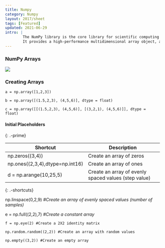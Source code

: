 ```yaml
---
title: Numpy
category: Numpy
layout: 2017/sheet
tags: [Featured]
updated: 2021-06-29
intro: | 
        The NumPy library is the core library for scientific computing in Python. 
        It provides a high-performance multidimensional array object, and tools for working with these arrays.
---
```



### NumPy Arrays

![](https://img-1253324855.cos.ap-chengdu.myqcloud.com/picgo/numpy.png)

### Creating Arrays

    a = np.array([1,2,3])

    b = np.array([(1.5,2,3), (4,5,6)], dtype = float)

    c = np.array([[(1.5,2,3), (4,5,6)], [(3,2,1), (4,5,6)]], dtype = float)

#### Initial Placeholders

{: .-prime}

| Shortcut                                                          | Description                      |
| ---                                                               | ---                              |
| np.zeros((3,4))                                                   | Create an array of zeros         |
| np.ones((2,3,4),dtype=np.int16)                                   | Create an array of ones          |
| d = np.arange(10,25,5)                                            | Create an array of evenly spaced values (step value)|

{: .-shortcuts}

np.linspace(0,2,9) *#Create an array of evenly spaced values (number of samples)*

e = np.full((2,2),7) *#Create a constant array*

    f = np.eye(2) #Create a 2X2 identity matrix 

    np.random.random((2,2)) #Create an array with random values

    np.empty((3,2)) #Create an empty array
